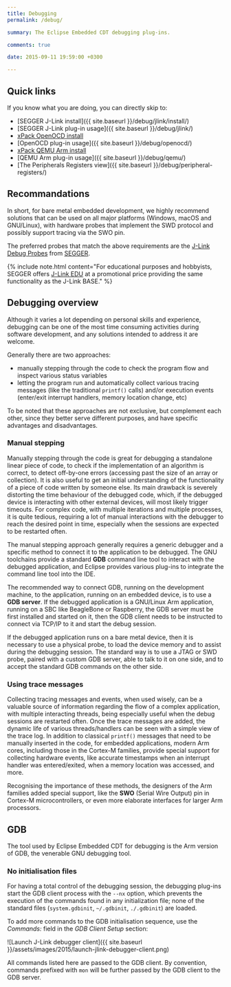 ```yaml
---
title: Debugging
permalink: /debug/

summary: The Eclipse Embedded CDT debugging plug-ins.

comments: true

date: 2015-09-11 19:59:00 +0300

---
```


## Quick links

If you know what you are doing, you can directly skip to:

- [SEGGER J-Link install]({{ site.baseurl }}/debug/jlink/install/)
- [SEGGER J-Link plug-in usage]({{ site.baseurl }}/debug/jlink/)
- [xPack OpenOCD install](https://xpack.github.io/openocd/install/)
- [OpenOCD plug-in usage]({{ site.baseurl }}/debug/openocd/)
- [xPack QEMU Arm install](https://xpack.github.io/qemu-arm/)
- [QEMU Arm plug-in usage]({{ site.baseurl }}/debug/qemu/)
- [The Peripherals Registers view]({{ site.baseurl }}/debug/peripheral-registers/)

## Recommandations

In short, for bare metal embedded development, we highly recommend
solutions that can be used on all major platforms (Windows, macOS and
GNU/Linux), with hardware probes that implement the SWD protocol and
possibly support tracing via the SWO pin.

The preferred probes that
match the above requirements are
the [J-Link Debug Probes](https://www.segger.com/products/debug-probes/j-link/)
from [SEGGER](http://www.segger.com/).

{% include note.html content="For educational purposes and hobbyists,
SEGGER offers [J-Link EDU](http://www.segger.com/j-link-edu.html) at a
promotional price providing the same functionality as the J-Link BASE." %}

## Debugging overview

Although it varies a lot depending on personal skills and experience,
debugging can be one of the most time consuming activities during software
development, and any solutions intended to address it are welcome.

Generally there are two approaches:

- manually stepping through the code to check the program flow and
inspect various status variables
- letting the program run and automatically collect various tracing
messages (like the traditional `printf()` calls) and/or execution events
(enter/exit interrupt handlers, memory location change, etc)

To be noted that these approaches are not exclusive, but complement
each other, since they better serve different purposes, and have
specific advantages and disadvantages.

### Manual stepping

Manually stepping through the code is great for debugging a standalone
linear piece of code, to check if the implementation of an algorithm is
correct, to detect off-by-one errors (accessing past the size of an array
or collection). It is also useful to get an initial understanding of the
functionality of a piece of code written by someone else. Its main
drawback is severely distorting the time behaviour of the debugged
code, which, if the debugged device is interacting with other external
devices, will most likely trigger timeouts. For complex code, with
multiple iterations and multiple processes, it is quite tedious,
requiring a lot of manual interactions with the debugger to reach
the desired point in time, especially when the sessions are expected
to be restarted often.

The manual stepping approach generally requires a generic debugger
and a specific method to connect it to the application to be debugged.
The GNU toolchains provide a standard **GDB** command line tool to
interact with the debugged application, and Eclipse provides various
plug-ins to integrate the command line tool into the IDE.

The recommended way to connect GDB, running on the development machine,
to the application, running on an embedded device, is to use a
**GDB server**. If the debugged application is a GNU/Linux Arm
application, running on a SBC like BeagleBone or Raspberry, the GDB
server must be first installed and started on it, then the GDB client
needs to be instructed to connect via TCP/IP to it and start the debug
session.

If the debugged application runs on a bare metal device, then it is
necessary to use a physical probe, to load the device memory and to
assist during the debugging session. The standard way is to use a
JTAG or SWD probe, paired with a custom GDB server, able to talk to
it on one side, and to accept the standard GDB commands on the other side.

### Using trace messages

Collecting tracing messages and events, when used wisely, can be a
valuable source of information regarding the flow of a complex
application, with multiple interacting threads, being especially useful
when the debug sessions are restarted often. Once the trace messages are
added, the dynamic life of various threads/handlers can be seen with a
simple view of the trace log. In addition to classical `printf()` messages
that need to be manually inserted in the code, for embedded applications,
modern Arm cores, including those in the Cortex-M families, provide special
support for collecting hardware events, like accurate timestamps when an
interrupt handler was entered/exited, when a memory location was accessed,
and more.

Recognising the importance of these methods, the designers of the Arm
families added special support, like the **SWO** (Serial Wire Output)
pin in Cortex-M microcontrollers, or even more elaborate interfaces for larger
Arm processors.

## GDB

The tool used by Eclipse Embedded CDT for debugging is the Arm version
of GDB, the venerable GNU debugging tool.

### No initialisation files

For having a total control of the debugging session, the debugging
plug-ins start the GDB client process with the `--nx` option, which
prevents the execution of the commands found in any initialization
file; none of the standard files (`system.gdbinit`, `~/.gdbinit`,
`./.gdbinit`) are loaded.

To add more commands to the GDB initialisation sequence, use the
_Commands:_ field in the _GDB Client Setup_ section:

![Launch J-Link debugger client]({{ site.baseurl }}/assets/images/2015/launch-jlink-debugger-client.png)

All commands listed here are passed to the GDB client. By convention,
commands prefixed with `mon` will be further passed by the GDB
client to the GDB server.
